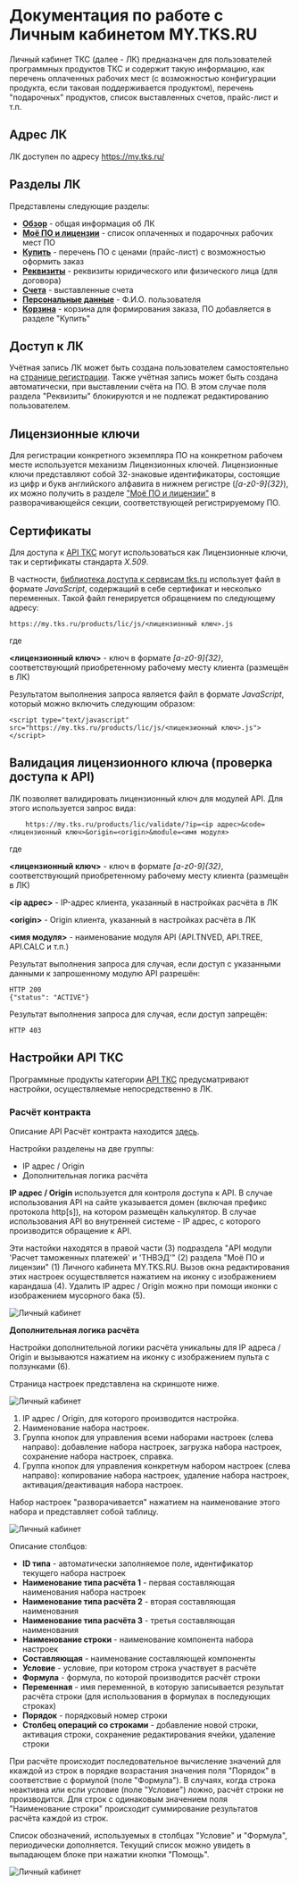 # Документация по работе с Личным кабинетом MY.TKS.RU

Личный кабинет ТКС (далее - ЛК) предназначен для пользователей программных продуктов ТКС и содержит такую информацию, как перечень оплаченных рабочих мест (с возможностью конфигурации продукта, если таковая поддерживается продуктом), перечень "подарочных" продуктов, список выставленных счетов, прайс-лист и т.п.

## Адрес ЛК

ЛК доступен по адресу https://my.tks.ru/

## Разделы ЛК

Представлены следующие разделы:

- **[Обзор](https://my.tks.ru/profile/)** - общая информация об ЛК
- **[Моё ПО и лицензии](https://my.tks.ru/acct/products/)** - список оплаченных и подарочных рабочих мест ПО
- **[Купить](https://my.tks.ru/products/)** - перечень ПО с ценами (прайс-лист) с возможностью оформить заказ
- **[Реквизиты](https://my.tks.ru/acct/firm/)** - реквизиты юридического или физического лица (для договора)
- **[Счета](https://my.tks.ru/acct/bills/)** - выставленные счета
- **[Персональные данные](https://my.tks.ru/profile/view/)** - Ф.И.О. пользователя
- **[Корзина](https://my.tks.ru/products/cart/)** - корзина для формирования заказа, ПО добавляется в разделе "Купить"

## Доступ к ЛК

Учётная запись ЛК может быть создана пользователем самостоятельно на [странице регистрации](https://my.tks.ru/profile/signup/). Также учётная запись может быть создана автоматически, при выставлении счёта на ПО. В этом случае поля раздела "Реквизиты" блокируются и не подлежат редактированию пользователем.

## Лицензионные ключи

Для регистрации конкретного экземпляра ПО на конкретном рабочем месте используется механизм Лицензионных ключей. Лицензионные ключи представляют собой 32-знаковые идентификаторы, состоящие из цифр и букв английского алфавита в нижнем регистре (*[a-z0-9]{32}*), их можно получить в разделе ["Моё ПО и лицензии"](https://my.tks.ru/acct/products/) в разворачивающейся секции, соответствующей регистрируемому ПО.

## Сертификаты

Для доступа к [API ТКС](https://github.com/tkssoft/api.tks.ru-docs) могут использоваться как Лицензионные ключи, так и сертификаты стандарта *X.509*. 

В частности, [библиотека доступа к сервисам tks.ru](https://github.com/tkssoft/api.tks.ru) использует файл в формате *JavaScript*, содержащий в себе сертификат и несколько переменных. Такой файл генерируется обращением по следующему адресу:

    https://my.tks.ru/products/lic/js/<лицензионный ключ>.js

где 

**<лицензионный ключ>** - ключ в формате *[a-z0-9]{32}*, соответствующий приобретенному рабочему месту клиента (размещён в ЛК)

Результатом выполнения запроса является файл в формате *JavaScript*, который можно включить следующим образом:

    <script type="text/javascript" src="https://my.tks.ru/products/lic/js/<лицензионный ключ>.js"></script>

## Валидация лицензионного ключа (проверка доступа к API)

ЛК позволяет валидировать лицензионный ключ для модулей API. Для этого используется запрос вида:

        https://my.tks.ru/products/lic/validate/?ip=<ip адрес>&code=<лицензионный ключ>&origin=<origin>&module=<имя модуля>

где 

**<лицензионный ключ>** - ключ в формате *[a-z0-9]{32}*, соответствующий приобретенному рабочему месту клиента (размещён в ЛК)

**<ip адрес>** - IP-адрес клиента, указанный в настройках расчёта в ЛК

**&lt;origin&gt;** - Origin клиента, указанный в настройках расчёта в ЛК

**<имя модуля>** - наименование модуля API (API.TNVED, API.TREE, API.CALC и т.п.)

Результат выполнения запроса для случая, если доступ с указанными данными к запрошенному модулю API разрешён:

    HTTP 200
    {"status": "ACTIVE"}

Результат выполнения запроса для случая, если доступ запрещён:

    HTTP 403


## Настройки API ТКС

Программные продукты категории [API ТКС](https://github.com/tkssoft/api.tks.ru-docs) предусматривают настройки, осуществляемые непосредственно в ЛК. 

### Расчёт контракта

Описание API Расчёт контракта находится [здесь](https://github.com/tkssoft/api.tks.ru#%D1%80%D0%B0%D1%81%D1%87%D0%B5%D1%82-%D0%BA%D0%BE%D0%BD%D1%82%D1%80%D0%B0%D0%BA%D1%82%D0%B0).

Настройки разделены на две группы:

- IP адрес / Origin
- Дополнительная логика расчёта

**IP адрес / Origin** используется для контроля доступа к API. В случае использования API на сайте указывается домен (включая префикс протокола http\[s\]), на котором размещён калькулятор. В случае использования API во внутренней системе - IP адрес, с которого производится обращение к API.

Эти настойки находятся в правой части (3) подраздела "API модули 'Расчет таможенных платежей' и 'ТНВЭД'" (2) раздела "Моё ПО и лицензии" (1) Личного кабинета MY.TKS.RU. Вызов окна редактирования этих настроек осуществляется нажатием на иконку с изображением карандаша (4). Удалить IP адрес / Origin можно при помощи иконки с изображением мусорного бака (5).

![Личный кабинет](images/api_calc_001.png "Личный кабинет. Настройки IP / Origin")

**Дополнительная логика расчёта**

Настройки дополнительной логики расчёта уникальны для IP адреса / Origin и вызываются нажатием на иконку с изображением пульта с ползунками (6).

Страница настроек представлена на скриншоте ниже.

![Личный кабинет](images/api_calc_002.png "Личный кабинет. Настройки дополнительной логики расчёта")

1. IP адрес / Origin, для которого производится настройка.
2. Наименование набора настроек.
3. Группа кнопок для управления всеми наборами настроек (слева направо): добавление набора настроек, загрузка набора настроек, сохранение набора настроек, справка.
4. Группа кнопок для управления конкретнум набором настроек (слева направо): копирование набора настроек, удаление набора настроек, активация/деактивация набора настроек.

Набор настроек "разворачивается" нажатием на наименование этого набора и представляет собой таблицу.

![Личный кабинет](images/api_calc_003.png "Личный кабинет. Набор настроек дополнительной логики расчёта")

Описание столбцов:

- **ID типа** - автоматически заполняемое поле, идентификатор текущего набора настроек
- **Наименование типа расчёта 1** - первая составляющая наименования набора настроек
- **Наименование типа расчёта 2** - вторая составляющая наименования
- **Наименование типа расчёта 3** - третья составляющая наименования
- **Наименование строки** - наименование компонента набора настроек
- **Составляющая** - наименование составляющей компоненты
- **Условие** - условие, при котором строка участвует в расчёте
- **Формула** - формула, по которой производится расчёт строки
- **Переменная** - имя переменной, в которую записывается результат расчёта строки (для использования в формулах в последующих строках)
- **Порядок** - порядковый номер строки
- **Столбец операций со строками** - добавление новой строки, активация строки, сохранение редактирования ячейки, удаление строки

При расчёте происходит последовательное вычисление значений для ккаждой из строк в порядке возрастания значения поля "Порядок" в соответствие с формулой (поле "Формула"). В случаях, когда строка неактивна или если условие (поле "Условие") ложно, расчёт строки не производится. Для строк с одинаковым значением поля "Наименование строки" происходит суммирование результатов расчёта каждой из строк.

Список обозначений, используемых в столбцах "Условие" и "Формула", периодически дополняется. Текущий список можно увидеть в выпадающем блоке при нажатии кнопки "Помощь".

![Личный кабинет](images/api_calc_004.png "Личный кабинет. Список обозначений, используемых в столбцах \"Условие\" и \"Формула\"")

